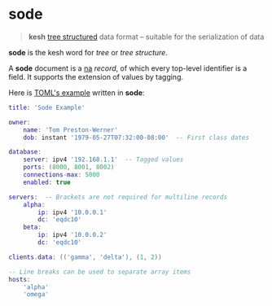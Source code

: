 # sode

> **kesh** [tree structured](https://en.m.wikipedia.org/wiki/Tree_(data_structure)) data format – suitable for the serialization of data

**sode** is the kesh word for _tree_ or _tree structure_.

A **sode** document is a [na](https://github.com/kesh-lang/na) _record_, of which every top-level identifier is a field. It supports the extension of values by tagging.

Here is [TOML's example](https://github.com/toml-lang/toml/tree/1.0.0#example) written in **sode**:

```lua
title: 'Sode Example'

owner:
    name: 'Tom Preston-Werner'
    dob: instant '1979-05-27T07:32:00-08:00'  -- First class dates

database:
    server: ipv4 '192.168.1.1'  -- Tagged values
    ports: (8000, 8001, 8002)
    connections-max: 5000
    enabled: true

servers:  -- Brackets are not required for multiline records
    alpha:
        ip: ipv4 '10.0.0.1'
        dc: 'eqdc10'
    beta:
        ip: ipv4 '10.0.0.2'
        dc: 'eqdc10'

clients.data: (('gamma', 'delta'), (1, 2))

-- Line breaks can be used to separate array items
hosts:
    'alpha'
    'omega'
```
